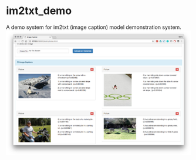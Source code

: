 # im2txt_demo
A demo system for im2txt (image caption) model demonstration system.
![image/demo.png)](image/demo.png)
